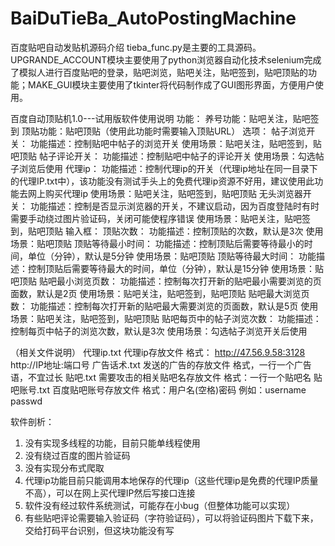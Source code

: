 # BaiDuTieBa_AutoPostingMachine
百度贴吧自动发贴机源码介绍
  tieba_func.py是主要的工具源码。UPGRANDE_ACCOUNT模块主要使用了python浏览器自动化技术selenium完成了模拟人进行百度贴吧的登录，贴吧浏览，贴吧关注，贴吧签到，贴吧顶贴的功能；MAKE_GUI模块主要使用了tkinter将代码制作成了GUI图形界面，方便用户使用。


百度自动顶贴机1.0---试用版软件使用说明
功能：
养号功能：贴吧关注，贴吧签到
顶贴功能：贴吧顶贴（使用此功能时需要输入顶贴URL）
选项：
帖子浏览开关：
功能描述：控制贴吧中帖子的浏览开关
使用场景：贴吧关注，贴吧签到，贴吧顶贴
帖子评论开关：
功能描述：控制贴吧中帖子的评论开关
使用场景：勾选帖子浏览后使用
代理ip：
功能描述：控制代理ip的开关（代理ip地址在同一目录下的代理IP.txt中），该功能没有测试手头上的免费代理ip资源不好用，建议使用此功能去网上购买代理ip
使用场景：贴吧关注，贴吧签到，贴吧顶贴
无头浏览器开关：
功能描述：控制是否显示浏览器的开关，不建议启动，因为百度登陆时有时需要手动绕过图片验证码，关闭可能使程序错误
使用场景：贴吧关注，贴吧签到，贴吧顶贴
输入框：
顶贴次数：
功能描述：控制顶贴的次数，默认是3次
使用场景：贴吧顶贴
顶贴等待最小时间：
功能描述：控制顶贴后需要等待最小的时间，单位（分钟），默认是5分钟
使用场景：贴吧顶贴
顶贴等待最大时间：
功能描述：控制顶贴后需要等待最大的时间，单位（分钟），默认是15分钟
使用场景：贴吧顶贴
贴吧最小浏览页数：
功能描述：控制每次打开新的贴吧最小需要浏览的页面数，默认是2页
使用场景：贴吧关注，贴吧签到，贴吧顶贴
贴吧最大浏览页数：
功能描述：控制每次打开新的贴吧最大需要浏览的页面数，默认是5页
使用场景：贴吧关注，贴吧签到，贴吧顶贴
贴吧每页中的帖子浏览次数：
功能描述：控制每页中帖子的浏览次数，默认是3次
使用场景：勾选帖子浏览开关后使用

（相关文件说明）
代理ip.txt   代理ip存放文件            格式：  http://47.56.9.58:3128   http://IP地址:端口号
广告话术.txt    发送的广告的存放文件     格式，一行一个广告语，不宜过长
贴吧.txt     需要攻击的相关贴吧名存放文件    格式：一行一个贴吧名
贴吧账号.txt   百度贴吧账号存放文件   格式：用户名(空格)密码   例如：username passwd 

软件剖析：
1.	没有实现多线程的功能，目前只能单线程使用
2.	没有绕过百度的图片验证码
3.	没有实现分布式爬取
4.	代理ip功能目前只能调用本地保存的代理ip（这些代理ip是免费的代理IP质量不高），可以在网上买代理IP然后写接口连接
5.	软件没有经过软件系统测试，可能存在小bug（但整体功能可以实现）
6.	有些贴吧评论需要输入验证码（字符验证码），可以将验证码图片下载下来，交给打码平台识别，但这块功能没有写



